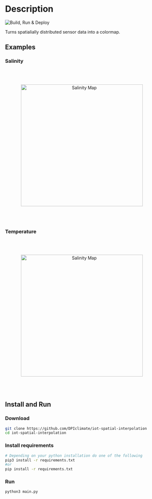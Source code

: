 
# Description
![Build, Run & Deploy](https://github.com/DPIclimate/iot-spatial-interpolation/actions/workflows/main.yml/badge.svg)

Turns spatialially distributed sensor data into a colormap.

## Examples
### Salinity
<html>
  <div align="middle">
    <img align="middle" src="https://dpiclimate.github.io/iot-spatial-interpolation/clyde_river/latest-salinity.png" alt="Salinity Map" height="400" hspace="20" vspace="50"/>
  </div>
</html>

### Temperature
<html>
  <div align="middle">
    <img align="middle" src="https://dpiclimate.github.io/iot-spatial-interpolation/clyde_river/latest-temperature.png" alt="Salinity Map" height="400" hspace="20" vspace="50"/>
  </div>
</html>

## Install and Run
### Download
```bash
git clone https://github.com/DPIclimate/iot-spatial-interpolation
cd iot-spatial-interpolation
``` 
### Install requirements
```bash
# Depending on your python installation do one of the following
pip3 install -r requirements.txt
#or
pip install -r requirements.txt
```
### Run
```bash
python3 main.py
```
